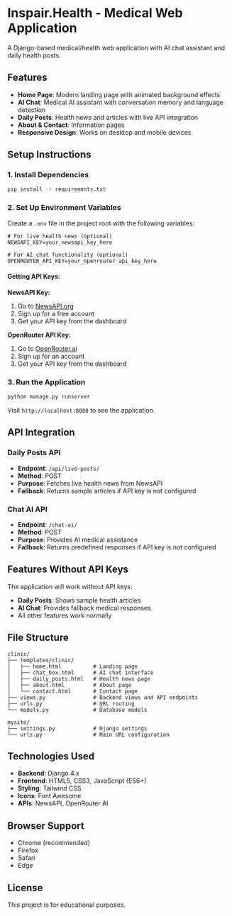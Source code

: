 # Inspair.Health - Medical Web Application

A Django-based medical/health web application with AI chat assistant and daily health posts.

## Features

- **Home Page**: Modern landing page with animated background effects
- **AI Chat**: Medical AI assistant with conversation memory and language detection
- **Daily Posts**: Health news and articles with live API integration
- **About & Contact**: Information pages
- **Responsive Design**: Works on desktop and mobile devices

## Setup Instructions

### 1. Install Dependencies

```bash
pip install -r requirements.txt
```

### 2. Set Up Environment Variables

Create a `.env` file in the project root with the following variables:

```env
# For live health news (optional)
NEWSAPI_KEY=your_newsapi_key_here

# For AI chat functionality (optional)
OPENROUTER_API_KEY=your_openrouter_api_key_here
```

#### Getting API Keys:

**NewsAPI Key:**
1. Go to [NewsAPI.org](https://newsapi.org/)
2. Sign up for a free account
3. Get your API key from the dashboard

**OpenRouter API Key:**
1. Go to [OpenRouter.ai](https://openrouter.ai/)
2. Sign up for an account
3. Get your API key from the dashboard

### 3. Run the Application

```bash
python manage.py runserver
```

Visit `http://localhost:8000` to see the application.

## API Integration

### Daily Posts API
- **Endpoint**: `/api/live-posts/`
- **Method**: POST
- **Purpose**: Fetches live health news from NewsAPI
- **Fallback**: Returns sample articles if API key is not configured

### Chat AI API
- **Endpoint**: `/chat-ai/`
- **Method**: POST
- **Purpose**: Provides AI medical assistance
- **Fallback**: Returns predefined responses if API key is not configured

## Features Without API Keys

The application will work without API keys:
- **Daily Posts**: Shows sample health articles
- **AI Chat**: Provides fallback medical responses
- All other features work normally

## File Structure

```
clinic/
├── templates/clinic/
│   ├── home.html          # Landing page
│   ├── chat_box.html      # AI chat interface
│   ├── daily_posts.html   # Health news page
│   ├── about.html         # About page
│   └── contact.html       # Contact page
├── views.py               # Backend views and API endpoints
├── urls.py                # URL routing
└── models.py              # Database models

mysite/
├── settings.py            # Django settings
└── urls.py                # Main URL configuration
```

## Technologies Used

- **Backend**: Django 4.x
- **Frontend**: HTML5, CSS3, JavaScript (ES6+)
- **Styling**: Tailwind CSS
- **Icons**: Font Awesome
- **APIs**: NewsAPI, OpenRouter AI

## Browser Support

- Chrome (recommended)
- Firefox
- Safari
- Edge

## License

This project is for educational purposes. 